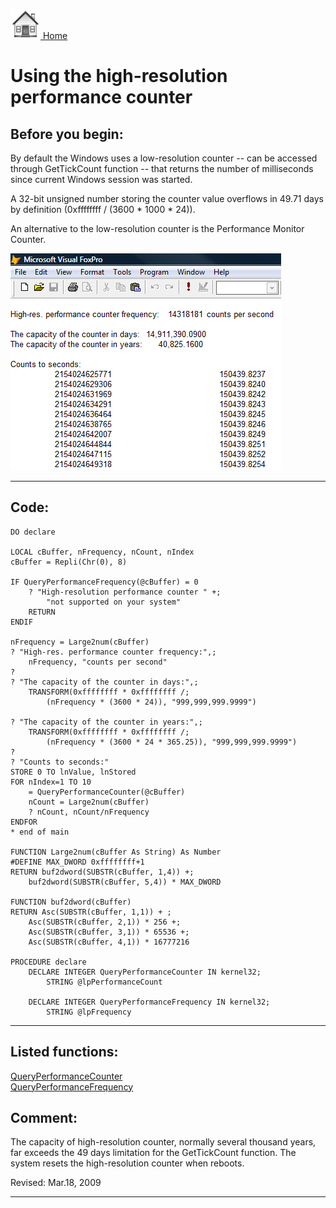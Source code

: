 [<img src="../images/home.png"> Home ](https://github.com/VFPX/Win32API)  

# Using the high-resolution performance counter

## Before you begin:
By default the Windows uses a low-resolution counter -- can be accessed through GetTickCount function -- that returns the number of milliseconds since current Windows session was started.   

A 32-bit unsigned number storing the counter value overflows in 49.71 days by definition (0xffffffff / (3600 * 1000 * 24)).   

An alternative to the low-resolution counter is the Performance Monitor Counter.   

![](../images/hirescounter.png)  
  
***  


## Code:
```foxpro  
DO declare

LOCAL cBuffer, nFrequency, nCount, nIndex
cBuffer = Repli(Chr(0), 8)

IF QueryPerformanceFrequency(@cBuffer) = 0
	? "High-resolution performance counter " +;
		"not supported on your system"
	RETURN
ENDIF

nFrequency = Large2num(cBuffer)
? "High-res. performance counter frequency:",;
	nFrequency, "counts per second"
?
? "The capacity of the counter in days:",;
	TRANSFORM(0xffffffff * 0xffffffff /;
		(nFrequency * (3600 * 24)), "999,999,999.9999")

? "The capacity of the counter in years:",;
	TRANSFORM(0xffffffff * 0xffffffff /;
		(nFrequency * (3600 * 24 * 365.25)), "999,999,999.9999")
?
? "Counts to seconds:"
STORE 0 TO lnValue, lnStored
FOR nIndex=1 TO 10
	= QueryPerformanceCounter(@cBuffer)
	nCount = Large2num(cBuffer)
	? nCount, nCount/nFrequency
ENDFOR
* end of main

FUNCTION Large2num(cBuffer As String) As Number
#DEFINE MAX_DWORD 0xffffffff+1
RETURN buf2dword(SUBSTR(cBuffer, 1,4)) +;
	buf2dword(SUBSTR(cBuffer, 5,4)) * MAX_DWORD

FUNCTION buf2dword(cBuffer)
RETURN Asc(SUBSTR(cBuffer, 1,1)) + ;
	Asc(SUBSTR(cBuffer, 2,1)) * 256 +;
	Asc(SUBSTR(cBuffer, 3,1)) * 65536 +;
	Asc(SUBSTR(cBuffer, 4,1)) * 16777216

PROCEDURE declare
	DECLARE INTEGER QueryPerformanceCounter IN kernel32;
		STRING @lpPerformanceCount

	DECLARE INTEGER QueryPerformanceFrequency IN kernel32;
		STRING @lpFrequency  
```  
***  


## Listed functions:
[QueryPerformanceCounter](../libraries/kernel32/QueryPerformanceCounter.md)  
[QueryPerformanceFrequency](../libraries/kernel32/QueryPerformanceFrequency.md)  

## Comment:
The capacity of high-resolution counter, normally several thousand years, far exceeds the 49 days limitation for the GetTickCount function. The system resets the high-resolution counter when reboots.  
  
Revised: Mar.18, 2009  
  
***  

